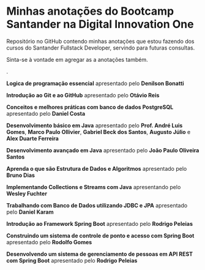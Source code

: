 # Minhas anotações do Bootcamp Santander na Digital Innovation One



Repositório no GitHub contendo minhas anotações que estou fazendo dos cursos do Santander Fullstack Developer, servindo para futuras consultas.

Sinta-se à vontade em agregar as a anotações também. 

.

**Logica de programação essencial** apresentado pelo **Denilson Bonatti**

**Introdução ao Git e ao GitHub** apresentado pelo **Otávio Reis**

**Conceitos e melhores práticas com banco de dados PostgreSQL** apresentado pelo **Daniel Costa**

**Desenvolvimento básico em Java** apresentado pelo **Prof. André Luis Gomes**, **Marco Paulo Ollivier**, **Gabriel Beck dos Santos**, **Augusto Júlio** e **Alex Duarte Ferreira**

**Desenvolvimento avançado em Java** apresentado pelo **João Paulo Oliveira Santos**

**Aprenda o que são Estrutura de Dados e Algoritmos** apresentado pelo **Bruno Dias**

**Implementando Collections e Streams com Java** apresentando pelo **Wesley Fuchter**

**Trabalhando com Banco de Dados utilizando JDBC e JPA** apresentado pelo **Daniel Karam**

**Introdução ao Framework Spring Boot** apresentado pelo **Rodrigo Peleias**

**Construindo um sistema de controle de ponto e acesso com Spring Boot** apresentado pelo **Rodolfo Gomes**

**Desenvolvendo um sistema de gerenciamento de pessoas em API REST com Spring Boot** apresentado pelo **Rodrigo Peleias**

